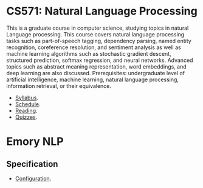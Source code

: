 CS571: Natural Language Processing
=====

This is a graduate course in computer science, studying topics in natural Language processing. This course covers natural language processing tasks such as part-of-speech tagging, dependency parsing, named entity recognition, coreference resolution, and sentiment analysis as well as machine learning algorithms such as stochastic gradient descent, structured prediction, softmax regression, and neural networks. Advanced topics such as abstract meaning representation, word embeddings, and deep learning are also discussed. Prerequisites: undergraduate level of artificial intelligence, machine learning, natural language processing, information retrieval, or their equivalence.

* [Syllabus](../../wiki/Syllabus).
* [Schedule](../../wiki/Schedule).
* [Reading](../../wiki/Reading).
* [Quizzes](../../wiki/Quizzes).

# Emory NLP

## Specification

* [Configuration](src/main/resources/md/specification/configuration.md).